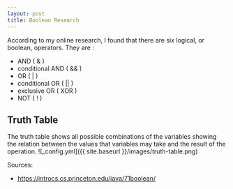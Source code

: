 ```yaml
---
layout: post
title: Boolean Research
---
```


According to my online research, 
I found that there are six logical, 
or boolean, operators. 
They are :
* AND ( & )
* conditional AND ( && )
* OR ( | )
* conditional OR ( || )
* exclusive OR ( XOR )
* NOT ( ! )

## Truth Table
 
The truth table shows all possible combinations of the 
variables showing the relation between the values that 
variables may take and the result of the operation.
![_config.yml]({{ site.baseurl }}/images/truth-table.png)

Sources: 
* https://introcs.cs.princeton.edu/java/71boolean/ 

